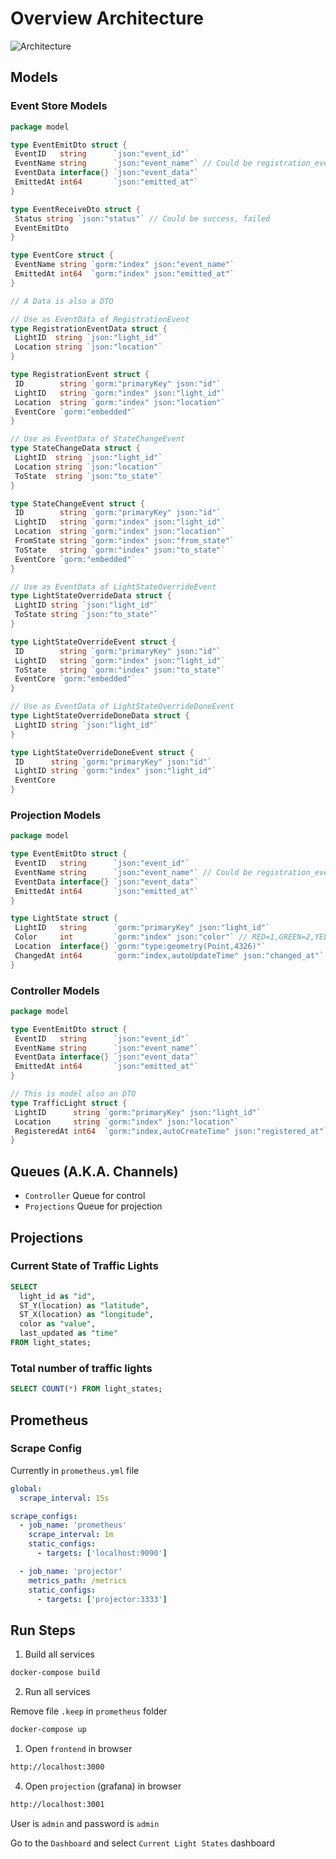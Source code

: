 # Overview Architecture

![Architecture](https://i.ibb.co/sykzVs0/2023-06-23-01-35.png)

## Models

### Event Store Models

```go
package model

type EventEmitDto struct {
 EventID   string      `json:"event_id"`
 EventName string      `json:"event_name"` // Could be registration_event, state_change_event, light_state_override, light_state_override_response
 EventData interface{} `json:"event_data"`
 EmittedAt int64       `json:"emitted_at"`
}

type EventReceiveDto struct {
 Status string `json:"status"` // Could be success, failed
 EventEmitDto
}

type EventCore struct {
 EventName string `gorm:"index" json:"event_name"`
 EmittedAt int64  `gorm:"index" json:"emitted_at"`
}

// A Data is also a DTO

// Use as EventData of RegistrationEvent
type RegistrationEventData struct {
 LightID  string `json:"light_id"`
 Location string `json:"location"`
}

type RegistrationEvent struct {
 ID        string `gorm:"primaryKey" json:"id"`
 LightID   string `gorm:"index" json:"light_id"`
 Location  string `gorm:"index" json:"location"`
 EventCore `gorm:"embedded"`
}

// Use as EventData of StateChangeEvent
type StateChangeData struct {
 LightID  string `json:"light_id"`
 Location string `json:"location"`
 ToState  string `json:"to_state"`
}

type StateChangeEvent struct {
 ID        string `gorm:"primaryKey" json:"id"`
 LightID   string `gorm:"index" json:"light_id"`
 Location  string `gorm:"index" json:"location"`
 FromState string `gorm:"index" json:"from_state"`
 ToState   string `gorm:"index" json:"to_state"`
 EventCore `gorm:"embedded"`
}

// Use as EventData of LightStateOverrideEvent
type LightStateOverrideData struct {
 LightID string `json:"light_id"`
 ToState string `json:"to_state"`
}

type LightStateOverrideEvent struct {
 ID        string `gorm:"primaryKey" json:"id"`
 LightID   string `gorm:"index" json:"light_id"`
 ToState   string `gorm:"index" json:"to_state"`
 EventCore `gorm:"embedded"`
}

// Use as EventData of LightStateOverrideDoneEvent
type LightStateOverrideDoneData struct {
 LightID string `json:"light_id"`
}

type LightStateOverrideDoneEvent struct {
 ID      string `gorm:"primaryKey" json:"id"`
 LightID string `gorm:"index" json:"light_id"`
 EventCore
}

```

### Projection Models

```go
package model

type EventEmitDto struct {
 EventID   string      `json:"event_id"`
 EventName string      `json:"event_name"` // Could be registration_event, state_change_event, light_state_override, light_state_override_response
 EventData interface{} `json:"event_data"`
 EmittedAt int64       `json:"emitted_at"`
}

type LightState struct {
 LightID   string      `gorm:"primaryKey" json:"light_id"`
 Color     int         `gorm:"index" json:"color"` // RED=1,GREEN=2,YELLOW=3
 Location  interface{} `gorm:"type:geometry(Point,4326)"`
 ChangedAt int64       `gorm:"index,autoUpdateTime" json:"changed_at"`
}

```

### Controller Models

```go
package model

type EventEmitDto struct {
 EventID   string      `json:"event_id"`
 EventName string      `json:"event_name"`
 EventData interface{} `json:"event_data"`
 EmittedAt int64       `json:"emitted_at"`
}

// This is model also an DTO
type TrafficLight struct {
 LightID      string `gorm:"primaryKey" json:"light_id"`
 Location     string `gorm:"index" json:"location"`
 RegisteredAt int64  `gorm:"index,autoCreateTime" json:"registered_at"`
}

```

## Queues (A.K.A. Channels)

- `Controller` Queue for control
- `Projections` Queue for projection

## Projections

### Current State of Traffic Lights

```sql
SELECT
  light_id as "id",
  ST_Y(location) as "latitude",
  ST_X(location) as "longitude",
  color as "value",
  last_updated as "time"
FROM light_states;
```

### Total number of traffic lights

```sql
SELECT COUNT(*) FROM light_states;
```

## Prometheus

### Scrape Config

Currently in `prometheus.yml` file

```yaml
global:
  scrape_interval: 15s

scrape_configs:
  - job_name: 'prometheus'
    scrape_interval: 1m
    static_configs:
      - targets: ['localhost:9090']

  - job_name: 'projector'
    metrics_path: /metrics
    static_configs:
      - targets: ['projector:3333']

```

## Run Steps

1. Build all services

```bash
docker-compose build
```

2. Run all services

Remove file `.keep` in `prometheus` folder

```bash
docker-compose up
```

1. Open `frontend` in browser

```bash
http://localhost:3000
```

4. Open `projection` (grafana) in browser

```bash
http://localhost:3001
```

User is `admin` and password is `admin`

Go to the `Dashboard` and select `Current Light States` dashboard
